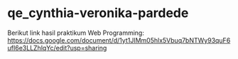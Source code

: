 # qe_cynthia-veronika-pardede

Berikut link hasil praktikum Web Programming:
https://docs.google.com/document/d/1yt1JIMm05hlx5Vbuq7bNTWy93quF6ufI6e3LLZhlqYc/edit?usp=sharing

